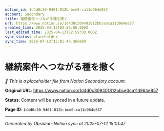 ```yaml
---
notion_id: 1d4d0c30-9401-812b-bce0-ca11d964e857
account: Secondary
title: 継続案件へつながる種を撒く
url: https://www.notion.so/1d4d0c309401812bbce0ca11d964e857
created_time: 2025-04-13T02:59:00.000Z
last_edited_time: 2025-04-13T02:59:00.000Z
sync_status: placeholder
sync_time: 2025-07-12T15:01:47.366000
---
```


# 継続案件へつながる種を撒く

*🔄 This is a placeholder file from Notion Secondary account.*

**Original URL**: https://www.notion.so/1d4d0c309401812bbce0ca11d964e857

**Status**: Content will be synced in a future update.

**Page ID**: `1d4d0c30-9401-812b-bce0-ca11d964e857`

---

*Generated by Obsidian-Notion sync at 2025-07-12 15:01:47*
